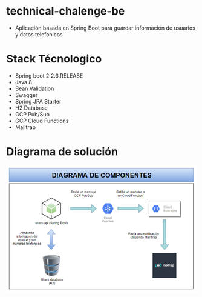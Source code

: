 # technical-chalenge-be

- Aplicación basada en Spring Boot para guardar información de usuarios y datos telefonicos

# Stack Técnologico

* Spring boot 2.2.6.RELEASE
* Java 8
* Bean Validation
* Swagger
* Spring JPA Starter
* H2 Database
* GCP Pub/Sub 
* GCP Cloud Functions 
* Mailtrap 

# Diagrama de solución

![Diagrama de componentes](https://github.com/joseahurtadov/bci-user-api/blob/main/diagrama-componentes.png?raw=true)
